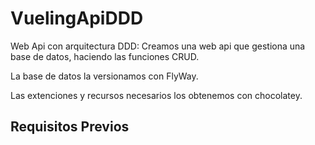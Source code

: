 # VuelingApiDDD
Web Api con arquitectura DDD: Creamos una web api que gestiona una base de datos, haciendo las funciones CRUD.

La base de datos la versionamos con FlyWay.

Las extenciones y recursos necesarios los obtenemos con chocolatey.

## Requisitos Previos